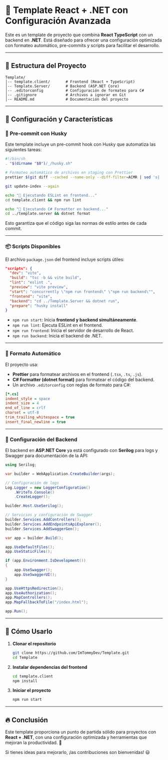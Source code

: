 # 🚀 Template React + .NET con Configuración Avanzada

Este es un template de proyecto que combina **React TypeScript** con un backend en **.NET**. Está diseñado para ofrecer una configuración optimizada con formateo automático, pre-commits y scripts para facilitar el desarrollo.

---

## 📁 Estructura del Proyecto

```
Template/
│-- template.client/       # Frontend (React + TypeScript)
│-- Template.Server/       # Backend (ASP.NET Core)
│-- .editorconfig          # Configuración de formateo para C#
│-- .gitignore             # Archivos a ignorar en Git
│-- README.md              # Documentación del proyecto
```

---

## 🔧 Configuración y Características

### 📌 **Pre-commit con Husky**
Este template incluye un pre-commit hook con Husky que automatiza las siguientes tareas:

```sh
#!/bin/sh
. "$(dirname "$0")/_/husky.sh"

# Formateo automático de archivos en staging con Prettier
prettier $(git diff --cached --name-only --diff-filter=ACMR | sed 's| |\\ |g') --write --ignore-unknown

git update-index --again

echo "🔹 Ejecutando ESLint en frontend..."
cd template.client && npm run lint

echo "🔹 Ejecutando C# Formatter en backend..."
cd ../template.server && dotnet format
```

Esto garantiza que el código siga las normas de estilo antes de cada commit.

---

### 📦 **Scripts Disponibles**

El archivo `package.json` del frontend incluye scripts útiles:

```json
"scripts": {
  "dev": "vite",
  "build": "tsc -b && vite build",
  "lint": "eslint .",
  "preview": "vite preview",
  "start": "concurrently \"npm run frontend\" \"npm run backend\"",
  "frontend": "vite",
  "backend": "cd ../Template.Server && dotnet run",
  "prepare": "husky install"
}
```

- `npm run start`: Inicia **frontend y backend simultáneamente**.
- `npm run lint`: Ejecuta ESLint en el frontend.
- `npm run frontend`: Inicia el servidor de desarrollo de React.
- `npm run backend`: Inicia el backend de .NET.

---

### 🎨 **Formato Automático**

El proyecto usa:

- **Prettier** para formatear archivos en el frontend (`.tsx`, `.ts`, `.js`).
- **C# Formatter (dotnet format)** para formatear el código del backend.
- Un archivo `.editorconfig` con reglas de formato para C#:

```ini
[*.cs]
indent_style = space
indent_size = 4
end_of_line = crlf
charset = utf-8
trim_trailing_whitespace = true
insert_final_newline = true
```

---

### 📡 **Configuración del Backend**

El backend en **ASP.NET Core** ya está configurado con **Serilog** para logs y Swagger para documentación de la API:

```csharp
using Serilog;

var builder = WebApplication.CreateBuilder(args);

// Configuración de logs
Log.Logger = new LoggerConfiguration()
    .WriteTo.Console()
    .CreateLogger();

builder.Host.UseSerilog();

// Servicios y configuración de Swagger
builder.Services.AddControllers();
builder.Services.AddEndpointsApiExplorer();
builder.Services.AddSwaggerGen();

var app = builder.Build();

app.UseDefaultFiles();
app.UseStaticFiles();

if (app.Environment.IsDevelopment())
{
    app.UseSwagger();
    app.UseSwaggerUI();
}

app.UseHttpsRedirection();
app.UseAuthorization();
app.MapControllers();
app.MapFallbackToFile("/index.html");

app.Run();
```

---

## 🚀 **Cómo Usarlo**

1. **Clonar el repositorio**
   ```sh
   git clone https://github.com/ImTommyDev/Template.git
   cd Template
   ```

2. **Instalar dependencias del frontend**
   ```sh
   cd template.client
   npm install
   ```

3. **Iniciar el proyecto**
   ```sh
   npm run start
   ```

---

## 🔥 **Conclusión**

Este template proporciona un punto de partida sólido para proyectos con **React + .NET**, con una configuración optimizada y herramientas que mejoran la productividad. 🚀

Si tienes ideas para mejorarlo, ¡las contribuciones son bienvenidas! 😃

